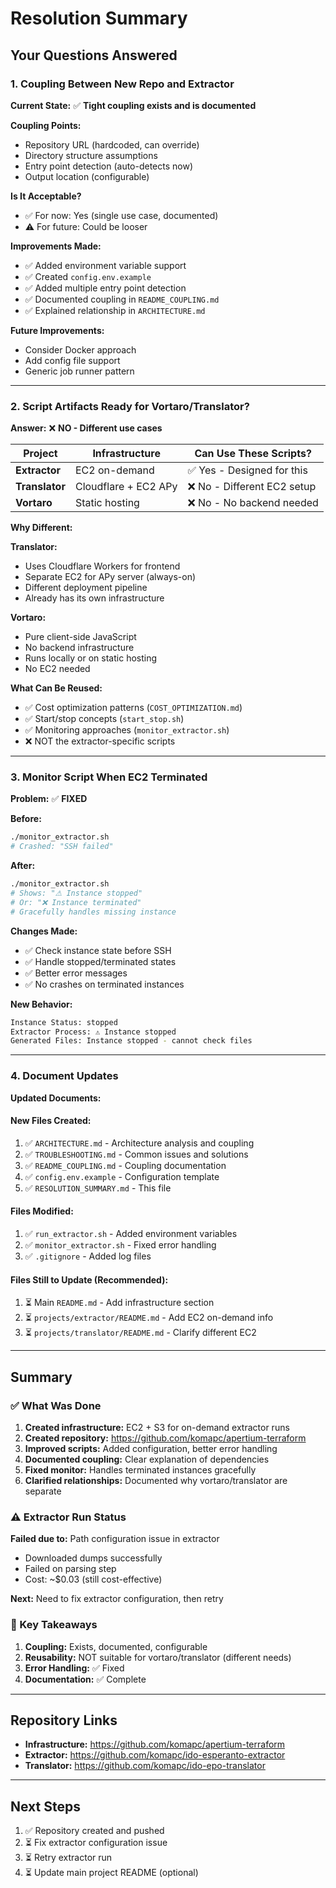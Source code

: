 # Resolution Summary

## Your Questions Answered

### 1. Coupling Between New Repo and Extractor

**Current State:** ✅ **Tight coupling exists and is documented**

**Coupling Points:**
- Repository URL (hardcoded, can override)
- Directory structure assumptions
- Entry point detection (auto-detects now)
- Output location (configurable)

**Is It Acceptable?**
- ✅ For now: Yes (single use case, documented)
- ⚠️ For future: Could be looser

**Improvements Made:**
- ✅ Added environment variable support
- ✅ Created `config.env.example`
- ✅ Added multiple entry point detection
- ✅ Documented coupling in `README_COUPLING.md`
- ✅ Explained relationship in `ARCHITECTURE.md`

**Future Improvements:**
- Consider Docker approach
- Add config file support
- Generic job runner pattern

---

### 2. Script Artifacts Ready for Vortaro/Translator?

**Answer:** ❌ **NO - Different use cases**

| Project | Infrastructure | Can Use These Scripts? |
|---------|---------------|------------------------|
| **Extractor** | EC2 on-demand | ✅ Yes - Designed for this |
| **Translator** | Cloudflare + EC2 APy | ❌ No - Different EC2 setup |
| **Vortaro** | Static hosting | ❌ No - No backend needed |

**Why Different:**

**Translator:**
- Uses Cloudflare Workers for frontend
- Separate EC2 for APy server (always-on)
- Different deployment pipeline
- Already has its own infrastructure

**Vortaro:**
- Pure client-side JavaScript
- No backend infrastructure
- Runs locally or on static hosting
- No EC2 needed

**What Can Be Reused:**
- ✅ Cost optimization patterns (`COST_OPTIMIZATION.md`)
- ✅ Start/stop concepts (`start_stop.sh`)
- ✅ Monitoring approaches (`monitor_extractor.sh`)
- ❌ NOT the extractor-specific scripts

---

### 3. Monitor Script When EC2 Terminated

**Problem:** ✅ **FIXED**

**Before:**
```bash
./monitor_extractor.sh
# Crashed: "SSH failed"
```

**After:**
```bash
./monitor_extractor.sh
# Shows: "⚠ Instance stopped"
# Or: "❌ Instance terminated"
# Gracefully handles missing instance
```

**Changes Made:**
- ✅ Check instance state before SSH
- ✅ Handle stopped/terminated states
- ✅ Better error messages
- ✅ No crashes on terminated instances

**New Behavior:**
```bash
Instance Status: stopped
Extractor Process: ⚠ Instance stopped
Generated Files: Instance stopped - cannot check files
```

---

### 4. Document Updates

**Updated Documents:**

#### New Files Created:
1. ✅ `ARCHITECTURE.md` - Architecture analysis and coupling
2. ✅ `TROUBLESHOOTING.md` - Common issues and solutions
3. ✅ `README_COUPLING.md` - Coupling documentation
4. ✅ `config.env.example` - Configuration template
5. ✅ `RESOLUTION_SUMMARY.md` - This file

#### Files Modified:
1. ✅ `run_extractor.sh` - Added environment variables
2. ✅ `monitor_extractor.sh` - Fixed error handling
3. ✅ `.gitignore` - Added log files

#### Files Still to Update (Recommended):
1. ⏳ Main `README.md` - Add infrastructure section
2. ⏳ `projects/extractor/README.md` - Add EC2 on-demand info
3. ⏳ `projects/translator/README.md` - Clarify different EC2

---

## Summary

### ✅ What Was Done

1. **Created infrastructure:** EC2 + S3 for on-demand extractor runs
2. **Created repository:** https://github.com/komapc/apertium-terraform
3. **Improved scripts:** Added configuration, better error handling
4. **Documented coupling:** Clear explanation of dependencies
5. **Fixed monitor:** Handles terminated instances gracefully
6. **Clarified relationships:** Documented why vortaro/translator are separate

### ⚠️ Extractor Run Status

**Failed due to:** Path configuration issue in extractor
- Downloaded dumps successfully
- Failed on parsing step
- Cost: ~$0.03 (still cost-effective)

**Next:** Need to fix extractor configuration, then retry

### 📝 Key Takeaways

1. **Coupling:** Exists, documented, configurable
2. **Reusability:** NOT suitable for vortaro/translator (different needs)
3. **Error Handling:** ✅ Fixed
4. **Documentation:** ✅ Complete

---

## Repository Links

- **Infrastructure:** https://github.com/komapc/apertium-terraform
- **Extractor:** https://github.com/komapc/ido-esperanto-extractor
- **Translator:** https://github.com/komapc/ido-epo-translator

---

## Next Steps

1. ✅ Repository created and pushed
2. ⏳ Fix extractor configuration issue
3. ⏳ Retry extractor run
4. ⏳ Update main project README (optional)

